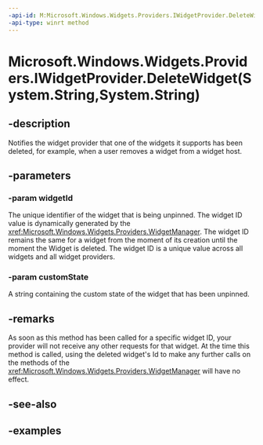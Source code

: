 ```yaml
---
-api-id: M:Microsoft.Windows.Widgets.Providers.IWidgetProvider.DeleteWidget(System.String,System.String)
-api-type: winrt method
---
```


# Microsoft.Windows.Widgets.Providers.IWidgetProvider.DeleteWidget(System.String,System.String)

<!--
public void DeleteWidget (string widgetId, string customState);
-->


## -description

Notifies the widget provider that one of the widgets it supports has been deleted, for example, when a user removes a widget from a widget host.

## -parameters

### -param widgetId

The unique identifier of the widget that is being unpinned. The widget ID value is dynamically generated by the <xref:Microsoft.Windows.Widgets.Providers.WidgetManager>. The widget ID remains the same for a widget from the moment of its creation until the moment the Widget is deleted. The widget ID is a unique value across all widgets and all widget providers. 

### -param customState

A string containing the custom state of the widget that has been unpinned.

## -remarks

As soon as this method has been called for a specific widget ID, your provider will not receive any other requests for that widget. At the time this method is called, using the deleted widget's Id to make any further calls on the methods of the <xref:Microsoft.Windows.Widgets.Providers.WidgetManager> will have no effect.

## -see-also

## -examples

